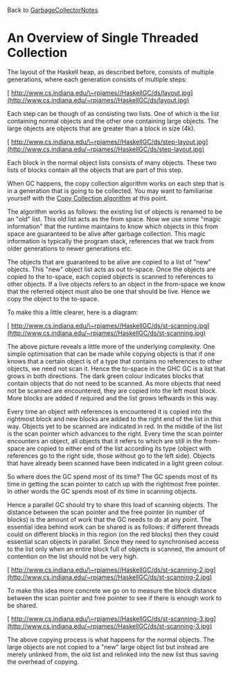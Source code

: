 
Back to [GarbageCollectorNotes](garbage-collector-notes)


# An Overview of Single Threaded Collection



The layout of the Haskell heap, as described before, consists of multiple generations, where each generation consists of multiple steps:



[
http://www.cs.indiana.edu/\~rpjames//HaskellGC/ds/layout.jpg](http://www.cs.indiana.edu/~rpjames//HaskellGC/ds/layout.jpg)



Each step can be though of as consisting two lists. One of which is the list containing normal objects and the other one containing large objects. The large objects are objects that are greater than a block in size (4k). 



[
http://www.cs.indiana.edu/\~rpjames//HaskellGC/ds/step-layout.jpg](http://www.cs.indiana.edu/~rpjames//HaskellGC/ds/step-layout.jpg)



Each block in the normal object lists consists of many objects. These two lists of blocks contain all the objects that are part of this step. 



When GC happens, the copy collection algorithm works on each step that is in a generation that is going to be collected. You may want to familiarise yourself with the [
Copy Collection algorithm](http://www.brpreiss.com/books/opus5/html/page427.html) at this point. 



The algorithm works as follows: the existing list of objects is renamed to be an "old" list. This old list acts as the from space. Now we use some "magic information" that the runtime maintains to know which objects in this from space are guaranteed to be alive after garbage collection. This magic information is typically the program stack, references that we track from older generations to newer generations etc. 



The objects that are guaranteed to be alive are copied to a list of "new" objects. This "new" object list acts as out to-space. Once the objects are copied to the to-space, each copied objects is scanned to references to other objects. If a live objects refers to an object in the from-space we know that the referred object must also be one that should be live. Hence we copy the object to the to-space. 



To make this a little clearer, here is a diagram:



[
http://www.cs.indiana.edu/\~rpjames//HaskellGC/ds/st-scanning.jpg](http://www.cs.indiana.edu/~rpjames//HaskellGC/ds/st-scanning.jpg)



The above picture reveals a little more of the underlying complexity. One simple optimisation that can be made while copying objects is that if one knows that a certain object is of a type that contains no references to other objects, we need not scan it. Hence the to-space in the GHC GC is a list that grows in both directions. The dark green colour indicates blocks that contain objects that do not need to be scanned. As more objects that need not be scanned are encountered, they are copied into the left most block. More blocks are added if required and the list grows leftwards in this way. 



Every time an object with references is encountered it is copied into the rightmost block and new blocks are added to the right end of the list in this way. Objects yet to be scanned are indicated in red. In the middle of the list is the scan pointer which advances to the right. Every time the scan pointer encounters an object, all objects that it refers to which are still in the from-space are copied to either end of the list according its type (object with references go to the right side, those without go to the left side). Objects that have already been scanned have been indicated in a light green colour. 



So where does the GC spend most of its time? The GC spends most of its time in getting the scan pointer to catch up with the rightmost free pointer. In other words the GC spends most of its time in scanning objects. 



Hence a parallel GC should try to share this load of scanning objects. The distance between the scan pointer and the free pointer (in number of blocks) is the amount of work that the GC needs to do at any point. The essential idea behind work can be shared is as follows: if different threads could on different blocks in this region (on the red blocks) then they could essential scan objects in parallel. Since they need to synchronised access to the list only when an entire block full of objects is scanned, the amount of contention on the list should not be very high. 



[
http://www.cs.indiana.edu/\~rpjames//HaskellGC/ds/st-scanning-2.jpg](http://www.cs.indiana.edu/~rpjames//HaskellGC/ds/st-scanning-2.jpg)



To make this idea more concrete we go on to measure the block distance between the scan pointer and free pointer to see if there is enough work to be shared. 



[
http://www.cs.indiana.edu/\~rpjames//HaskellGC/ds/st-scanning-3.jpg](http://www.cs.indiana.edu/~rpjames//HaskellGC/ds/st-scanning-3.jpg)



The above copying process is what happens for the normal objects. The large objects are not copied to a "new" large object list but instead are merely unlinked from, the old list and relinked into the new list thus saving the overhead of copying.


